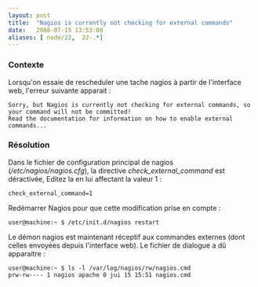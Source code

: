 ```yaml
---
layout: post
title:  "Nagios is currently not checking for external commands"
date:   2008-07-15 13:53:00
aliases: [ node/22,  22-.*]
---
```

### Contexte

Lorsqu'on essaie de rescheduler une tache nagios à partir de l'interface
web, l'erreur suivante apparait :

    Sorry, but Nagios is currently not checking for external commands, so your command will not be committed!
    Read the documentation for information on how to enable external commands...

### Résolution

Dans le fichier de configuration principal de nagios
(*/etc/nagios/nagios.cfg*), la directive *check\_external\_command* est
déractivée, Editez la en lui affectant la valeur 1 :

    check_external_command=1

Redémarrer Nagios pour que cette modification prise en compte :

    user@machine:~ $ /etc/init.d/nagios restart

Le démon nagios est maintenant réceptif aux commandes externes (dont
celles envoyées depuis l'interface web). Le fichier de dialogue a dû
apparaitre :

    user@machine:~ $ ls -l /var/log/nagios/rw/nagios.cmd
    prw-rw---- 1 nagios apache 0 jui 15 15:51 nagios.cmd
